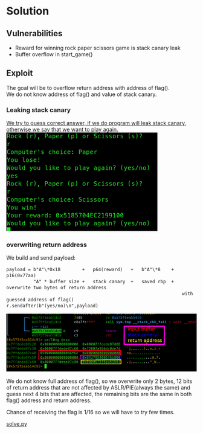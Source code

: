 # Solution

## Vulnerabilities

- Reward for winning rock paper scissors game is stack canary leak
- Buffer overflow in start_game()

## Exploit

The goal will be to overflow return address with address of flag().  
We do not know address of flag() and value of stack canary.

### Leaking stack canary

[We try to guess correct answer, if we do program will leak stack canary,  
otherwise we say that we want to play again.](https://github.com/PWrWhiteHats/BtS-2022-Challenges/blob/pwn/rock-paper-scissors/chal/pwn/rock-paper-scissors/solution/solve.py#L9-L20)  
![secret](1.png)


### overwriting return address

We build and send payload:  
```
payload = b"A"\*0x18        +   p64(reward)   +   b"A"\*8    +   p16(0x77aa)
          "A" * buffer size +   stack canary  +   saved rbp  +   overwrite two bytes of return address
                                                                 with guessed address of flag()
r.sendafter(b"(yes/no)\n",payload)
```
![stack](2.png)

We do not know full address of flag(), so we overwrite only 2 bytes, 12 bits of return address
that are not affected by ASLR/PIE(always the same) and guess next 4 bits that are affected, the
remaining bits are the same in both flag() address and return address.

Chance of receiving the flag is 1/16 so we will have to try few times.

[solve.py](solve.py)
